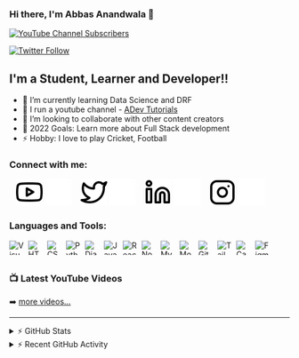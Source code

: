 ### Hi there, I'm Abbas Anandwala 👋

[![YouTube Channel Subscribers](https://img.shields.io/youtube/channel/subscribers/UCjox9dy_JAFEhGWyYmlca-Q?logo=youtube&logoColor=red&style=for-the-badge)][youtube-light]

[![Twitter Follow](https://img.shields.io/twitter/follow/abbasa5251?color=1DA1F2&logo=twitter&style=for-the-badge)](https://twitter.com/intent/follow?original_referer=https://github.com/Abbasa5251&screen_name=abbasa5251)

## I'm a Student, Learner and Developer!!

-   🌱 I’m currently learning Data Science and DRF
-   🎥 I run a youtube channel - [ADev Tutorials][youtube-light]
-   👯 I’m looking to collaborate with other content creators
-   🥅 2022 Goals: Learn more about Full Stack development
-   ⚡ Hobby: I love to play Cricket, Football

### Connect with me:

&nbsp;&nbsp;
[![website](./img/youtube-light.svg)][youtube-light]
[![website](./img/youtube-dark.svg)][youtube-dark]
&nbsp;&nbsp;
[![website](./img/twitter-light.svg)][twitter-light]
[![website](./img/twitter-dark.svg)][twitter-dark]
&nbsp;&nbsp;
[![website](./img/linkedin-light.svg)][linkedin-light]
[![website](./img/linkedin-dark.svg)][linkedin-dark]
&nbsp;&nbsp;
[![website](./img/instagram-light.svg)][instagram-light]
[![website](./img/instagram-dark.svg)][instagram-dark]

### Languages and Tools:

<img alt="Visual Studio Code" style="margin-right:0.5rem;" align="left" width="26px" height="26px" src="https://cdn.jsdelivr.net/gh/devicons/devicon/icons/vscode/vscode-original.svg" />
<img alt="HTML5" style="margin-right:0.5rem;" align="left" width="26px" height="26px" src="https://cdn.jsdelivr.net/gh/devicons/devicon/icons/html5/html5-original.svg" />
<img alt="CSS3" style="margin-right:0.5rem;" align="left" width="26px" height="26px" src="https://cdn.jsdelivr.net/gh/devicons/devicon/icons/css3/css3-original.svg" />
<img alt="Python" style="margin-right:0.5rem;" align="left" width="26px" height="26px" src="https://cdn.jsdelivr.net/gh/devicons/devicon/icons/python/python-original.svg" />
<img alt="Django" style="margin-right:0.5rem;" align="left" width="26px" height="26px" src="https://cdn.jsdelivr.net/gh/devicons/devicon/icons/django/django-plain.svg" />
<img alt="JavaScript" style="margin-right:0.5rem;" align="left" width="26px" height="26px" src="https://cdn.jsdelivr.net/gh/devicons/devicon/icons/javascript/javascript-original.svg" />
<img alt="React" style="margin-right:0.5rem;" align="left" width="26px" height="26px" src="https://cdn.jsdelivr.net/gh/devicons/devicon/icons/react/react-original.svg" />
<img alt="Node.js" style="margin-right:0.5rem;" align="left" width="26px" height="26px" src="https://cdn.jsdelivr.net/gh/devicons/devicon/icons/nodejs/nodejs-original.svg" />
<img alt="MySQL" style="margin-right:0.5rem;" align="left" width="26px" height="26px" src="https://cdn.jsdelivr.net/gh/devicons/devicon/icons/mysql/mysql-original-wordmark.svg" />
<img alt="MongoDB" style="margin-right:0.5rem;" align="left" width="26px" height="26px" src="https://cdn.jsdelivr.net/gh/devicons/devicon/icons/mongodb/mongodb-original.svg" />
<img alt="Git" style="margin-right:0.5rem;" align="left" width="26px" height="26px" src="https://cdn.jsdelivr.net/gh/devicons/devicon/icons/git/git-original.svg" />
<img alt="Tailwindcss" style="margin-right:0.5rem;" align="left" width="26px" height="26px" src="https://cdn.jsdelivr.net/gh/devicons/devicon/icons/tailwindcss/tailwindcss-plain.svg" />
<img alt="Canva" style="margin-right:0.5rem;" align="left" width="26px" height="26px" src="https://cdn.jsdelivr.net/gh/devicons/devicon/icons/canva/canva-original.svg" />
<img alt="Figma" style="margin-right:0.5rem;" align="left" width="26px" height="26px" src="https://cdn.jsdelivr.net/gh/devicons/devicon/icons/figma/figma-original.svg" />

<br />
<br />

### 📺 Latest YouTube Videos

<!-- YOUTUBE:START -->
<!-- YOUTUBE:END -->

➡️ [more videos...](https://www.youtube.com/channel/UCjox9dy_JAFEhGWyYmlca-Q)

---

<details>
  <summary>⚡ GitHub Stats</summary>
  <img alt="Abbas's GitHub Stats" src="https://github-readme-stats-abbasa5251.vercel.app/api?username=Abbasa5251&show_icons=true&hide_border=true" />
</details>

<details>
	<summary>⚡ Recent GitHub Activity</summary>
	<!--START_SECTION:activity-->
1. 🎉 Merged PR [#1](https://github.com/Abbasa5251/Abbasa5251/pull/1) in [Abbasa5251/Abbasa5251](https://github.com/Abbasa5251/Abbasa5251)
2. 💪 Opened PR [#1](https://github.com/Abbasa5251/Abbasa5251/pull/1) in [Abbasa5251/Abbasa5251](https://github.com/Abbasa5251/Abbasa5251)
3. 🎉 Merged PR [#1](https://github.com/Abbasa5251/File-Sharing-DRF/pull/1) in [Abbasa5251/File-Sharing-DRF](https://github.com/Abbasa5251/File-Sharing-DRF)
4. 💪 Opened PR [#1](https://github.com/Abbasa5251/File-Sharing-DRF/pull/1) in [Abbasa5251/File-Sharing-DRF](https://github.com/Abbasa5251/File-Sharing-DRF)
<!--END_SECTION:activity-->
</details>

[website]: https://react-portfolio-gules.vercel.app/
[youtube-light]: https://www.youtube.com/channel/UCjox9dy_JAFEhGWyYmlca-Q#gh-light-mode-only
[youtube-dark]: https://www.youtube.com/channel/UCjox9dy_JAFEhGWyYmlca-Q#gh-dark-mode-only
[instagram-light]: https://www.instagram.com/adev_tutorials/#gh-light-mode-only
[instagram-dark]: https://www.instagram.com/adev_tutorials/#gh-dark-mode-only
[twitter-light]: https://twitter.com/abbasa5251#gh-light-mode-only
[twitter-dark]: https://twitter.com/abbasa5251#gh-dark-mode-only
[linkedin-light]: https://www.linkedin.com/in/abbas-anandwala-11b4871b3/#gh-light-mode-only
[linkedin-dark]: https://www.linkedin.com/in/abbas-anandwala-11b4871b3/#gh-dark-mode-only
